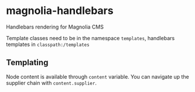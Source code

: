 magnolia-handlebars
===================

Handlebars rendering for Magnolia CMS

Template classes need to be in the namespace `templates`, handlebars templates in `classpath:/templates` 

Templating
----------

Node content is available through `content` variable. You can navigate up the supplier chain with `content.supplier`.
